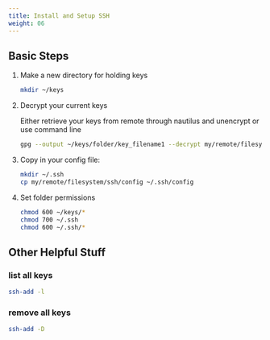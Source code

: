 ```yaml
---
title: Install and Setup SSH
weight: 06
---
```


## Basic Steps

1. Make a new directory for holding keys

    ```bash
    mkdir ~/keys
    ```

1. Decrypt your current keys

    Either retrieve your keys from remote through nautilus and unencrypt or use command line

    ```bash
    gpg --output ~/keys/folder/key_filename1 --decrypt my/remote/filesystem/ssh/key_filename1.pgp
    ```

1. Copy in your config file:

    ```bash
    mkdir ~/.ssh
    cp my/remote/filesystem/ssh/config ~/.ssh/config
    ```

1. Set folder permissions
    ```bash
    chmod 600 ~/keys/*
    chmod 700 ~/.ssh
    chmod 600 ~/.ssh/*
    ```

## Other Helpful Stuff


### list all keys

```bash
ssh-add -l
```

### remove all keys

```bash
ssh-add -D
```
